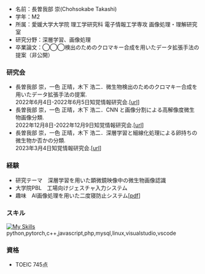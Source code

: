* 名前：長曽我部 崇(Chohsokabe Takashi)
* 学年：M2
* 所属：愛媛大学大学院 理工学研究科 電子情報工学専攻 画像処理・理解研究室
* 研究分野：深層学習、画像処理
* 卒業論文：◯◯◯検出のためのクロマキー合成を用いたデータ拡張手法の提案（非公開）

### 研究会
* 長曽我部 崇，一色 正晴，木下 浩二．微生物検出のためのクロマキー合成を用いたデータ拡張手法の提案.  
2022年6月4日-2022年6月5日知覚情報研究会.[[url](https://www.bookpark.ne.jp/cm/ieej/detail/IEEJ-20220604C01301-001-PDF/)]
* 長曽我部 崇，一色 正晴，木下 浩二．CNN と画像分割による高解像度微生物画像分類.  
2022年12月8日-2022年12月9日知覚情報研究会.[[url](https://www.bookpark.ne.jp/cm/ieej/detail/IEEJ-20221208C01301-015-PDF/)]
* 長曽我部 崇，一色 正晴，木下 浩二．深層学習と細線化処理による卵持ちの微生物か否かの分類.  
2023年3月4日知覚情報研究会.[[url](https://www.bookpark.ne.jp/cm/ieej/detail/IEEJ-20230304C01301-PDF/)]
### 経験
* 研究テーマ　深層学習を用いた顕微鏡映像中の微生物画像認識
* 大学院PBL　工場向けジェスチャ入力システム
* 趣味　AI画像処理を用いた二度寝防止システム[[pdf](ポートフォリオ＿AI目覚まし.pdf)]

### スキル
[![My Skills](https://skillicons.dev/icons?i=py,pytorch,cpp,js,php,mysql,linux,visualstudio,vscode)](https://skillicons.dev)  
python,pytorch,c++,javascript,php,mysql,linux,visualstudio,vscode
### 資格
* TOEIC 745点

<!--
**chosokabe1/chosokabe1** is a ✨ _special_ ✨ repository because its `README.md` (this file) appears on your GitHub profile.

Here are some ideas to get you started:

- 🔭 I’m currently working on ...
- 🌱 I’m currently learning ...
- 👯 I’m looking to collaborate on ...
- 🤔 I’m looking for help with ...
- 💬 Ask me about ...
- 📫 How to reach me: ...
- 😄 Pronouns: ...
- ⚡ Fun fact: ...
-->
